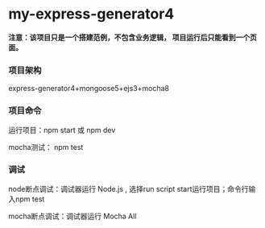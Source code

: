 # my-express-generator4


**注意：该项目只是一个搭建范例，不包含业务逻辑， 项目运行后只能看到一个页面。**

### 项目架构
express-generator4+mongoose5+ejs3+mocha8
### 项目命令
运行项目：npm start 或 npm dev

mocha测试： npm test
### 调试
node断点调试：调试器运行 Node.js , 选择run script   start运行项目；命令行输入npm test

mocha断点调试：调试器运行 Mocha All
